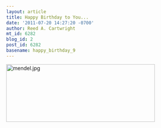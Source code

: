 ```yaml
---
layout: article
title: Happy Birthday to You...
date: '2011-07-20 14:27:20 -0700'
author: Reed A. Cartwright
mt_id: 6282
blog_id: 2
post_id: 6282
basename: happy_birthday_9
---
```

<img src="{{ site.baseurl }}/uploads/2011/mendel.jpg" alt="mendel.jpg" width="400" height="155" />
